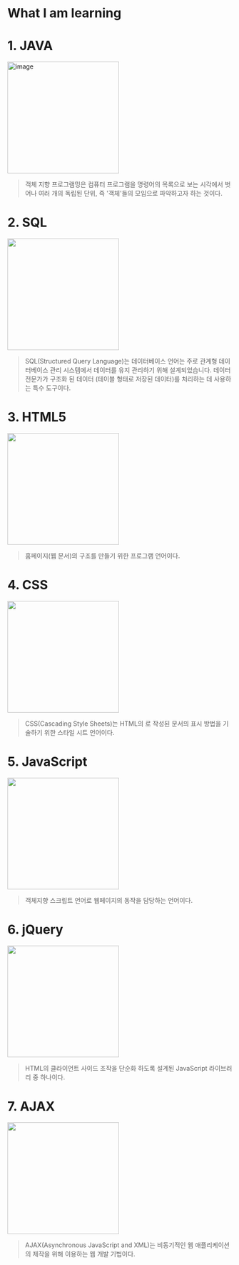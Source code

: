 # What I am learning


# 1. JAVA

<img src = https://blog.kakaocdn.net/dn/cZsyTw/btq0u5VBWge/F7xmauYA6r8nnbXSz2vJhK/img.png alt="image" width=250px/>

> 객체 지향 프로그램밍은 컴퓨터 프로그램을 명령어의 목록으로 보는 시각에서 벗어나 여러 개의 독립된 단위, 즉 '객체'들의 모임으로 파악하고자 하는 것이다.




# 2. SQL

<img src = https://user-images.githubusercontent.com/103159709/185337586-5727b413-07f8-47a6-a614-0405d3a863a0.png align="center" width=250px>

> SQL(Structured Query Language)는 데이터베이스 언어는 주로 관계형 데이터베이스 관리 시스템에서 데이터를 유지 관리하기 위해 설계되었습니다. 데이터 전문가가 구조화 된 데이터 (테이블 형태로 저장된 데이터)를 처리하는 데 사용하는 특수 도구이다. 




# 3. HTML5

<img src = https://user-images.githubusercontent.com/103159709/185337868-911e21b9-5657-4d16-a257-0f6b52d3a661.png width=250px>

> 홈페이지(웹 문서)의 구조를 만들기 위한 프로그램 언어이다.




# 4. CSS
<img src= https://user-images.githubusercontent.com/103159709/185338011-95446148-83d2-4b82-a3d0-1405e548e166.png align="center" width=250px>

> CSS(Cascading Style Sheets)는 HTML의 로 작성된 문서믜 표시 방법을 기술하기 위한 스타일 시트 언어이다. 




# 5. JavaScript

<img src= https://user-images.githubusercontent.com/103159709/185337903-701bff64-cfdc-44ec-9929-0a60942dceeb.png align="center" width=250px>

> 객체지향 스크립트 언어로 웹페이지의 동작을 담당하는 언어이다.




# 6. jQuery

<img src= https://user-images.githubusercontent.com/103159709/185337893-55907e7d-c419-4cc3-93f3-e02ea001a0fd.png align="center" width=250px>

> HTML의 클라이언트 사이드 조작을 단순화 하도록 설계된 JavaScript 라이브러리 중 하나이다. 




# 7. AJAX

<img src= https://user-images.githubusercontent.com/103159709/185337875-ba4a0e36-fa0e-49d6-b111-0de41764ecac.png align="center" width=250px>

> AJAX(Asynchronous JavaScript and XML)는 비동기적인 웹 애플리케이션의 제작을 위해 이용하는 웹 개발 기법이다.

